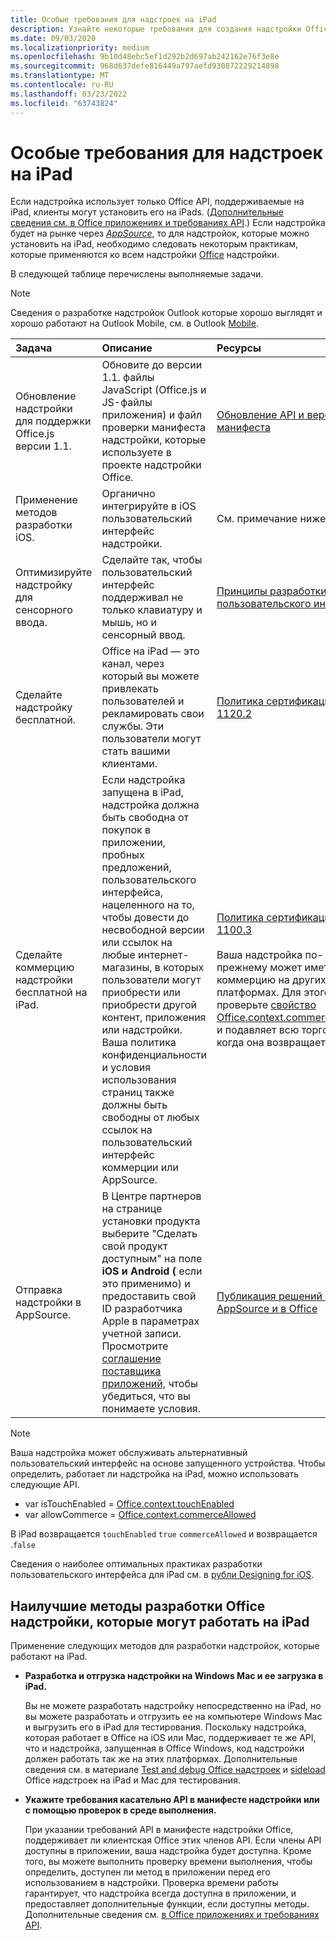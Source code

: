 ```yaml
---
title: Особые требования для надстроек на iPad
description: Узнайте некоторые требования для создания надстройки Office, которая работает на iPad.
ms.date: 09/03/2020
ms.localizationpriority: medium
ms.openlocfilehash: 9b10d48ebc5ef1d292b2d697ab242162e76f3e8e
ms.sourcegitcommit: 968d637defe816449a797aefd930872229214898
ms.translationtype: MT
ms.contentlocale: ru-RU
ms.lasthandoff: 03/23/2022
ms.locfileid: "63743824"
---
```

# <a name="special-requirements-for-add-ins-on-the-ipad"></a>Особые требования для надстроек на iPad

Если надстройка использует только Office API, поддерживаемые на iPad, клиенты могут установить его на iPads. ([Дополнительные сведения см. в Office приложениях и требованиях API](specify-office-hosts-and-api-requirements.md).) Если надстройка будет на рынке через *[AppSource](https://appsource.microsoft.com)*, то для надстройок, которые можно установить на iPad, необходимо следовать некоторым практикам, которые применяются ко всем надстройки [Office](../concepts/add-in-development-best-practices.md) надстройки.

В следующей таблице перечислены выполняемые задачи.

> [!NOTE]
> Сведения о разработке надстройок Outlook которые хорошо выглядят и хорошо работают на Outlook Mobile, см. в Outlook [Mobile](../outlook/outlook-mobile-addins.md).

|Задача|Описание|Ресурсы|
|:-----|:-----|:-----|
|Обновление надстройки для поддержки Office.js версии 1.1.|Обновите до версии 1.1. файлы JavaScript (Office.js и JS-файлы приложения) и файл проверки манифеста надстройки, которые используете в проекте надстройки Office.|[Обновление API и версии манифеста](update-your-javascript-api-for-office-and-manifest-schema-version.md)|
|Применение методов разработки iOS.|Органично интегрируйте в iOS пользовательский интерфейс надстройки.| См. примечание ниже. |
|Оптимизируйте надстройку для сенсорного ввода.|Сделайте так, чтобы пользовательский интерфейс поддерживал не только клавиатуру и мышь, но и сенсорный ввод.|[Принципы разработки пользовательского интерфейса](../concepts/add-in-development-best-practices.md#apply-ux-design-principles)|
|Сделайте надстройку бесплатной.|Office на iPad — это канал, через который вы можете привлекать пользователей и рекламировать свои службы. Эти пользователи могут стать вашими клиентами.|[Политика сертификации 1120.2](/legal/marketplace/certification-policies#11202-acquisition-pricing-and-terms)|
|Сделайте коммерцию надстройки бесплатной на iPad.|Если надстройка запущена в iPad, надстройка должна быть свободна от покупок в приложении, пробных предложений, пользовательского интерфейса, нацеленного на то, чтобы довести до несвободной версии или ссылок на любые интернет-магазины, в которых пользователи могут приобрести или приобрести другой контент, приложения или надстройки. Ваша политика конфиденциальности и условия использования страниц также должны быть свободны от любых ссылок на пользовательский интерфейс коммерции или AppSource.|[Политика сертификации 1100.3](/legal/marketplace/certification-policies#11003-selling-additional-features)<br><br>Ваша надстройка по-прежнему может иметь коммерцию на других платформах. Для этого проверьте [свойство Office.context.commerceAllowed](/javascript/api/office/office.context#office-office-context-commerceallowed-member) и подавляет всю торговлю, когда она возвращается`false`.|
|Отправка надстройки в AppSource.|В Центре партнеров на странице  установки продукта выберите "Сделать свой продукт доступным" на поле **iOS и Android (** если это применимо) и предоставить свой ID разработчика Apple в параметрах учетной записи. Просмотрите [соглашение поставщика приложений,](https://go.microsoft.com/fwlink/?linkid=715691) чтобы убедиться, что вы понимаете условия.|[Публикация решений в AppSource и в Office](/office/dev/store/submit-to-appsource-via-partner-center)|

> [!NOTE]
> Ваша надстройка может обслуживать альтернативный пользовательский интерфейс на основе запущенного устройства. Чтобы определить, работает ли надстройка на iPad, можно использовать следующие API.
>
> - var isTouchEnabled = [Office.context.touchEnabled](/javascript/api/office/office.context#office-office-context-touchenabled-member)
> - var allowCommerce = [Office.context.commerceAllowed](/javascript/api/office/office.context#office-office-context-commerceallowed-member)
>
> В iPad возвращается `touchEnabled` `true` `commerceAllowed` и возвращается .`false`
>
> Сведения о наиболее оптимальных практиках разработки пользовательского интерфейса для iPad см. в [рубли Designing for iOS](https://developer.apple.com/library/ios/documentation/UserExperience/Conceptual/MobileHIG/).

## <a name="best-practices-for-developing-office-add-ins-that-can-run-on-ipad"></a>Наилучшие методы разработки Office надстройки, которые могут работать на iPad

Применение следующих методов для разработки надстройок, которые работают на iPad.

-  **Разработка и отгрузка надстройки на Windows Mac и ее загрузка в iPad.**

    Вы не можете разработать надстройку непосредственно на iPad, но вы можете разработать и отгрузить ее на компьютере Windows Mac и выгрузить его в iPad для тестирования. Поскольку надстройка, которая работает в Office на iOS или Mac, поддерживает те же API, что и надстройка, запущенная в Office Windows, код надстройки должен работать так же на этих платформах. Дополнительные сведения см. в материале [Test and debug Office надстроек](../testing/test-debug-office-add-ins.md) и [sideload](../testing/sideload-an-office-add-in-on-ipad-and-mac.md) Office надстроек на iPad и Mac для тестирования.

-  **Укажите требования касательно API в манифесте надстройки или с помощью проверок в среде выполнения.**

    При указании требований API в манифесте надстройки Office, поддерживает ли клиентская Office этих членов API. Если члены API доступны в приложении, ваша надстройка будет доступна. Кроме того, вы можете выполнить проверку времени выполнения, чтобы определить, доступен ли метод в приложении перед его использованием в надстройки. Проверка времени работы гарантирует, что надстройка всегда доступна в приложении, и предоставляет дополнительные функции, если доступны методы. Дополнительные сведения см. [в Office приложениях и требованиях API](specify-office-hosts-and-api-requirements.md).
